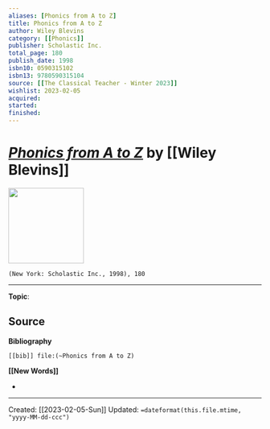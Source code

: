 ```yaml
---
aliases: [Phonics from A to Z]
title: Phonics from A to Z
author: Wiley Blevins
category: [[Phonics]]
publisher: Scholastic Inc.
total_page: 180
publish_date: 1998
isbn10: 0590315102
isbn13: 9780590315104
source: [[The Classical Teacher - Winter 2023]]
wishlist: 2023-02-05
acquired: 
started: 
finished: 
---
```

# *[Phonics from A to Z]()* by [[Wiley Blevins]]

<img src="http://books.google.com/books/content?id=RVNCyoeIRPIC&printsec=frontcover&img=1&zoom=1&edge=curl&source=gbs_api" width=150>

`(New York: Scholastic Inc., 1998), 180`



--- 
**Topic**: 

**Source**
- 

**Bibliography**

```query
[[bib]] file:(~Phonics from A to Z)
```
 

**[[New Words]]**

- 

---
Created: [[2023-02-05-Sun]]
Updated: `=dateformat(this.file.mtime, "yyyy-MM-dd-ccc")`